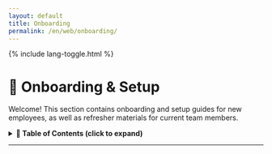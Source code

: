 ```yaml
---
layout: default
title: Onboarding
permalink: /en/web/onboarding/
---
```


<link rel="stylesheet" href="{{ '/assets/css/custom.css' | relative_url }}">
{% include lang-toggle.html %}

# 🚀 Onboarding & Setup

Welcome! This section contains onboarding and setup guides for new employees, as well as refresher materials for current team members.  

<details markdown="1">
  <summary><strong>📑 Table of Contents (click to expand)</strong></summary>

- [Setup Guide](setup-guide.md)
- [Tools & Services](tools.md)
- [Standards & Procedures](standards-and-procedures/)

</details>

---
